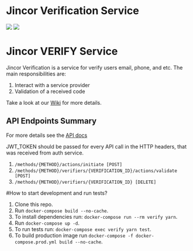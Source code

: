 # Jincor Verification Service
![](https://travis-ci.org/JincorTech/backend-verify.svg?branch=master)
![](https://habrastorage.org/webt/59/d5/42/59d542206afbe280817420.png)

# Jincor VERIFY Service

Jincor Verification is a service for verify users email, phone, and etc.
The main responsibilities are:
1. Interact with a service provider
1. Validation of a received code

Take a look at our [Wiki](../../wiki) for more details.

## API Endpoints Summary
For more details see the [API docs](https://jincortech.github.io/backend-verify/)

JWT_TOKEN should be passed for every API call in the HTTP headers,
that was received from auth service.

1. `/methods/{METHOD}/actions/initiate [POST]`
1. `/methods/{METHOD}/verifiers/{VERIFICATION_ID}/actions/validate [POST]`
1. `/methods/{METHOD}/verifiers/{VERIFICATION_ID} [DELETE]`

#How to start development and run tests?

1. Clone this repo.
1. Run `docker-compose build --no-cache`.
1. To install dependencies run: `docker-compose run --rm verify yarn`.
1. Run `docker-compose up -d`.
1. To run tests run: `docker-compose exec verify yarn test`.
1. To build production image run `docker-compose -f docker-compose.prod.yml build --no-cache`.

